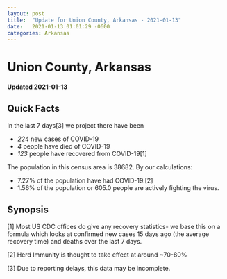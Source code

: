 ```yaml
---
layout: post
title:  "Update for Union County, Arkansas - 2021-01-13"
date:   2021-01-13 01:01:29 -0600
categories: Arkansas
---
```


# Union County, Arkansas
#### Updated 2021-01-13

## Quick Facts

In the last 7 days[3] we project there have been
- *224* new cases of COVID-19
- *4* people have died of COVID-19
- *123* people have recovered from COVID-19[1]

The population in this census area is 38682. By our calculations:
- 7.27% of the population have had COVID-19.[2]
- 1.56% of the population or 605.0 people are actively fighting the virus.

## Synopsis




[1] Most US CDC offices do give any recovery statistics- we base this on a formula which looks at confirmed new cases
15 days ago (the average recovery time) and deaths over the last 7 days.

[2] Herd Immunity is thought to take effect at around ~70-80%

[3] Due to reporting delays, this data may be incomplete.
 
    